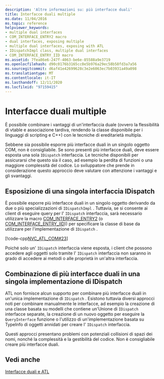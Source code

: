 ```yaml
---
description: 'Altre informazioni su: più interfacce duali'
title: Interfacce duali multiple
ms.date: 11/04/2016
ms.topic: reference
helpviewer_keywords:
- multiple dual interfaces
- COM_INTERFACE_ENTRY2 macro
- dual interfaces, exposing multiple
- multiple dual interfaces, exposing with ATL
- IDispatchImpl class, multiple dual interfaces
- COM_INTERFACE_ENTRY_IID macro
ms.assetid: 7fea86e6-247f-4063-be6e-85588a9e3719
ms.openlocfilehash: d90c0176b3165cc0e5b976a29ec58b58fd3a7a56
ms.sourcegitcommit: d6af41e42699628c3e2e6063ec7b03931a49a098
ms.translationtype: MT
ms.contentlocale: it-IT
ms.lasthandoff: 12/11/2020
ms.locfileid: "97159415"
---
```

# <a name="multiple-dual-interfaces"></a>Interfacce duali multiple

È possibile combinare i vantaggi di un'interfaccia duale (ovvero la flessibilità di vtable e associazione tardiva, rendendo la classe disponibile per i linguaggi di scripting e C++) con le tecniche di ereditarietà multipla.

Sebbene sia possibile esporre più interfacce duali in un singolo oggetto COM, non è consigliabile. Se sono presenti più interfacce duali, deve essere esposta una sola `IDispatch` interfaccia. Le tecniche disponibili per assicurarsi che questo sia il caso, ad esempio la perdita di funzioni o una maggiore complessità del codice. Lo sviluppatore che prende in considerazione questo approccio deve valutare con attenzione i vantaggi e gli svantaggi.

## <a name="exposing-a-single-idispatch-interface"></a>Esposizione di una singola interfaccia IDispatch

È possibile esporre più interfacce duali in un singolo oggetto derivando da due o più specializzazioni di `IDispatchImpl` . Tuttavia, se si consente ai client di eseguire query per l' `IDispatch` interfaccia, sarà necessario utilizzare la macro [COM_INTERFACE_ENTRY2](reference/com-interface-entry-macros.md#com_interface_entry2) (o [COM_INTERFACE_ENTRY_IID](reference/com-interface-entry-macros.md#com_interface_entry_iid))) per specificare la classe di base da utilizzare per l'implementazione di `IDispatch` .

[!code-cpp[NVC_ATL_COM#23](../atl/codesnippet/cpp/multiple-dual-interfaces_1.h)]

Poiché solo un' `IDispatch` interfaccia viene esposta, i client che possono accedere agli oggetti solo tramite l' `IDispatch` interfaccia non saranno in grado di accedere ai metodi o alle proprietà in un'altra interfaccia.

## <a name="combining-multiple-dual-interfaces-into-a-single-implementation-of-idispatch"></a>Combinazione di più interfacce duali in una singola implementazione di IDispatch

ATL non fornisce alcun supporto per combinare più interfacce duali in un'unica implementazione di `IDispatch` . Esistono tuttavia diversi approcci noti per combinare manualmente le interfacce, ad esempio la creazione di una classe basata su modelli che contiene un'Unione di `IDispatch` interfacce separate, la creazione di un nuovo oggetto per eseguire la `QueryInterface` funzione o l'utilizzo di un'implementazione basata su TypeInfo di oggetti annidati per creare l' `IDispatch` interfaccia.

Questi approcci presentano problemi con potenziali collisioni di spazi dei nomi, nonché la complessità e la gestibilità del codice. Non è consigliabile creare più interfacce duali.

## <a name="see-also"></a>Vedi anche

[Interfacce duali e ATL](../atl/dual-interfaces-and-atl.md)

